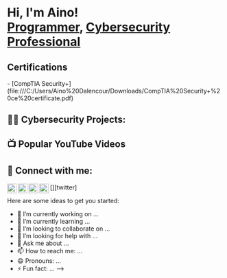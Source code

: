 <h1>Hi, I'm Aino! <br/><a href="https://github.com/Aino-Dalencour">Programmer</a>, <a href=https://www.linkedin.com/in/aino-dalencour-789818220/">Cybersecurity Professional</a>

<h2>Certifications</h2>
- [CompTIA Security+] (file:///C:/Users/Aino%20Dalencour/Downloads/CompTIA%20Security+%20ce%20certificate.pdf)


<h2>👨‍💻 Cybersecurity Projects:</h2>



<h2>📺 Popular YouTube Videos</h2>



<h2> 🤳 Connect with me:</h2>

[<img align="left" alt="JoshMadakor | YouTube" width="22px" src="https://cdn.jsdelivr.net/npm/simple-icons@v3/icons/youtube.svg" />][youtube]
[<img align="left" alt="JoshMadakor | Twitter" width="22px" src="https://cdn.jsdelivr.net/npm/simple-icons@v3/icons/twitter.svg" />][twitter]
[<img align="left" alt="JoshMadakor | LinkedIn" width="22px" src="https://cdn.jsdelivr.net/npm/simple-icons@v3/icons/linkedin.svg" />][linkedin]
[<img align="left" alt="JoshMadakor | Instagram" width="22px" src="https://cdn.jsdelivr.net/npm/simple-icons@v3/icons/instagram.svg" />][instagram]

[youtube]: https://www.youtube.com/@AinoDalencour
[instagram]: https://www.instagram.com/aino_dalencour/
[linkedin]: https://linkedin.com/in/aino-dalencour



Here are some ideas to get you started:

- 🔭 I’m currently working on ...
- 🌱 I’m currently learning ...
- 👯 I’m looking to collaborate on ...
- 🤔 I’m looking for help with ...
- 💬 Ask me about ...
- 📫 How to reach me: ...
- 😄 Pronouns: ...
- ⚡ Fun fact: ...
-->
